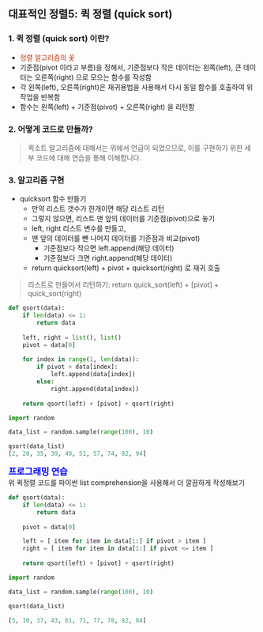 ## 대표적인 정렬5: 퀵 정렬 (quick sort) 

### 1. 퀵 정렬 (quick sort) 이란?
* <font color='#BF360C'>정렬 알고리즘의 꽃</font>
* 기준점(pivot 이라고 부름)을 정해서, 기준점보다 작은 데이터는 왼쪽(left), 큰 데이터는 오른쪽(right) 으로 모으는 함수를 작성함
* 각 왼쪽(left), 오른쪽(right)은 재귀용법을 사용해서 다시 동일 함수를 호출하여 위 작업을 반복함
* 함수는 왼쪽(left) + 기준점(pivot) + 오른쪽(right) 을 리턴함

### 2. 어떻게 코드로 만들까?
> 퀵소트 알고리즘에 대해서는 위에서 언급이 되었으므로, 이를 구현하기 위한 세부 코드에 대해 연습을 통해 이해합니다.

### 3. 알고리즘 구현
* quicksort 함수 만들기
  - 만약 리스트 갯수가 한개이면 해당 리스트 리턴
  - 그렇지 않으면, 리스트 맨 앞의 데이터를 기준점(pivot)으로 놓기
  - left, right 리스트 변수를 만들고,
  - 맨 앞의 데이터를 뺀 나머지 데이터를 기준점과 비교(pivot)
    - 기준점보다 작으면 left.append(해당 데이터)
    - 기준점보다 크면 right.append(해당 데이터)
  - return quicksort(left) + pivot + quicksort(right) 로 재귀 호출
  
> 리스트로 만들어서 리턴하기: return quick_sort(left) + [pivot] + quick_sort(right)

```python
def qsort(data):
    if len(data) <= 1:
        return data
    
    left, right = list(), list()
    pivot = data[0]
    
    for index in range(1, len(data)):
        if pivot > data[index]:
            left.append(data[index])
        else:
            right.append(data[index])
    
    return qsort(left) + [pivot] + qsort(right)
```

```python
import random

data_list = random.sample(range(100), 10)

qsort(data_list)
[2, 20, 35, 39, 49, 51, 57, 74, 82, 94]
```

<div class="alert alert-block alert-warning">
<strong><font color="blue" size="4em">프로그래밍 연습</font></strong><br>
위 퀵정렬 코드를 파이썬 list comprehension을 사용해서 더 깔끔하게 작성해보기<br>
</div>

```python
def qsort(data):
    if len(data) <= 1:
        return data
    
    pivot = data[0]

    left = [ item for item in data[1:] if pivot > item ]
    right = [ item for item in data[1:] if pivot <= item ]
    
    return qsort(left) + [pivot] + qsort(right)
```

```python
import random

data_list = random.sample(range(100), 10)

qsort(data_list)

[5, 10, 37, 43, 61, 71, 77, 78, 82, 84]
```